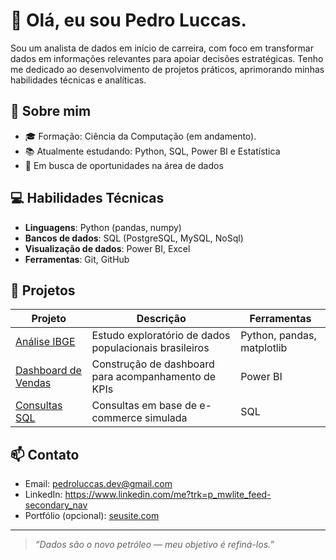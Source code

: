 # 👋 Olá, eu sou Pedro Luccas.

Sou um analista de dados em início de carreira, com foco em transformar dados em informações relevantes para apoiar decisões estratégicas. Tenho me dedicado ao desenvolvimento de projetos práticos, aprimorando minhas habilidades técnicas e analíticas.

## 🧩 Sobre mim

- 🎓 Formação: Ciência da Computação (em andamento).
- 📚 Atualmente estudando: Python, SQL, Power BI e Estatística  
- 💼 Em busca de oportunidades na área de dados

## 💻 Habilidades Técnicas

- **Linguagens**: Python (pandas, numpy)  
- **Bancos de dados**: SQL (PostgreSQL, MySQL, NoSql)  
- **Visualização de dados**: Power BI, Excel  
- **Ferramentas**: Git, GitHub

## 📁 Projetos

| Projeto | Descrição | Ferramentas |
|--------|-----------|-------------|
| [Análise IBGE](#) | Estudo exploratório de dados populacionais brasileiros | Python, pandas, matplotlib |
| [Dashboard de Vendas](#) | Construção de dashboard para acompanhamento de KPIs | Power BI |
| [Consultas SQL](#) | Consultas em base de e-commerce simulada | SQL |

## 📫 Contato

- Email: pedroluccas.dev@gmail.com
- LinkedIn: https://www.linkedin.com/me?trk=p_mwlite_feed-secondary_nav  
- Portfólio (opcional): [seusite.com](https://seusite.com)

---

> *“Dados são o novo petróleo — meu objetivo é refiná-los.”*

